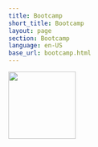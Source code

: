 ```yaml
---
title: Bootcamp 
short_title: Bootcamp
layout: page
section: Bootcamp
language: en-US
base_url: bootcamp.html
---
```



<span class="image"><img src="../images/F1TENTH/bootcamp.png" style="width: 14vw" alt="" /></span>
